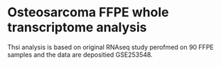 # Osteosarcoma FFPE whole transcriptome analysis
Thsi analysis is based on original RNAseq study perofmed on 90 FFPE samples and the data are depositied GSE253548.
